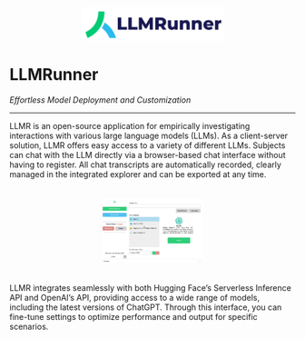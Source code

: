 <!-- 
README.md

This README serves as the main landing page for our project. Later, when we switch the repository to public, this should provide an overview of the application, download links for various platforms, and links to documentation files.
-->

<div align="center">
  <picture>
    <source srcset="LLMR/Assets/logo/logo_full.png" media="(prefers-color-scheme: dark)">
    <img src="LLMR/Assets/logo/logo_full.png" alt="LLMR Logo" width="50%">
  </picture>
</div>

# LLMRunner

*Effortless Model Deployment and Customization*

---

LLMR is an open-source application for empirically investigating interactions with various large language models (LLMs). As a client-server solution, LLMR offers easy access to a variety of different LLMs. Subjects can chat with the LLM directly via a browser-based chat interface without having to register. All chat transcripts are automatically recorded, clearly managed in the integrated explorer and can be exported at any time. 


<div align="center">
  <img src="LLMR/Assets/GIFs/moduleSelection.gif" alt="Model Selection" width="35%" style="margin: 20px;">
  <!--  <img src="LLMR/Assets/GIFs/openAiModelSelection.gif" alt="OpenAI Model Selection" width="35%" style="margin: 20px;"> -->
</div>

LLMR integrates seamlessly with both Hugging Face’s Serverless Inference API and OpenAI’s API, providing access to a wide range of models, including the latest versions of ChatGPT. Through this interface, you can fine-tune settings to optimize performance and output for specific scenarios.
